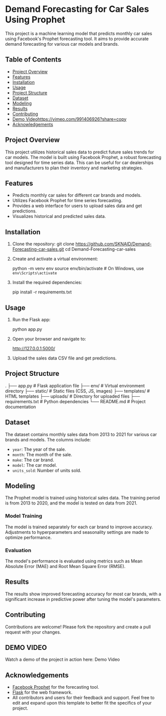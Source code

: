 # Demand Forecasting for Car Sales Using Prophet

This project is a machine learning model that predicts monthly car sales using Facebook's Prophet forecasting tool. It aims to provide accurate demand forecasting for various car models and brands.

## Table of Contents

- [Project Overview](#project-overview)
- [Features](#features)
- [Installation](#installation)
- [Usage](#usage)
- [Project Structure](#project-structure)
- [Dataset](#dataset)
- [Modeling](#modeling)
- [Results](#results)
- [Contributing](#contributing)
- [Demo Video](#demo-video)https://vimeo.com/991406926?share=copy
- [Acknowledgements](#acknowledgements)

## Project Overview

This project utilizes historical sales data to predict future sales trends for car models. The model is built using Facebook Prophet, a robust forecasting tool designed for time series data. This can be useful for car dealerships and manufacturers to plan their inventory and marketing strategies.

## Features

- Predicts monthly car sales for different car brands and models.
- Utilizes Facebook Prophet for time series forecasting.
- Provides a web interface for users to upload sales data and get predictions.
- Visualizes historical and predicted sales data.

## Installation

1. Clone the repository:
   git clone https://github.com/SKNAID/Demand-Forecasting-car-sales.git
   cd Demand-Forecasting-car-sales

2. Create and activate a virtual environment:
   
   python -m venv env
   source env/bin/activate   # On Windows, use `env\Scripts\activate`
   
4. Install the required dependencies:

   pip install -r requirements.txt
   
## Usage

1. Run the Flask app:
   
   python app.py

3. Open your browser and navigate to:
   
   http://127.0.0.1:5000/
   

5. Upload the sales data CSV file and get predictions.

## Project Structure
.
├── app.py              # Flask application file
├── env/                # Virtual environment directory
├── static/             # Static files (CSS, JS, images)
├── templates/          # HTML templates
├── uploads/            # Directory for uploaded files
├── requirements.txt    # Python dependencies
└── README.md           # Project documentation


## Dataset

The dataset contains monthly sales data from 2013 to 2021 for various car brands and models. The columns include:
- `year`: The year of the sale.
- `month`: The month of the sale.
- `make`: The car brand.
- `model`: The car model.
- `units_sold`: Number of units sold.

## Modeling

The Prophet model is trained using historical sales data. The training period is from 2013 to 2020, and the model is tested on data from 2021.

### Model Training

The model is trained separately for each car brand to improve accuracy. Adjustments to hyperparameters and seasonality settings are made to optimize performance.

### Evaluation

The model's performance is evaluated using metrics such as Mean Absolute Error (MAE) and Root Mean Square Error (RMSE).

## Results

The results show improved forecasting accuracy for most car brands, with a significant increase in predictive power after tuning the model's parameters.

## Contributing

Contributions are welcome! Please fork the repository and create a pull request with your changes.

## DEMO VIDEO
Watch a demo of the project in action here: Demo Video

## Acknowledgements

- [Facebook Prophet](https://github.com/facebook/prophet) for the forecasting tool.
- [Flask](https://flask.palletsprojects.com/) for the web framework.
- All contributors and users for their feedback and support.
Feel free to edit and expand upon this template to better fit the specifics of your project.
